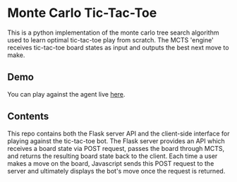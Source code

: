 # Monte Carlo Tic-Tac-Toe

This is a python implementation of the monte carlo tree search algorithm used to learn optimal tic-tac-toe play from scratch. The MCTS 'engine' receives tic-tac-toe board states as input and outputs the best next move to make.

## Demo

You can play against the agent live [here](https://smgr.io/rl/mc).

## Contents

This repo contains both the Flask server API and the client-side interface for playing against the tic-tac-toe bot. The Flask server provides an API which receives a board state via POST request, passes the board through MCTS, and returns the resulting board state back to the client. Each time a user makes a move on the board, Javascript sends this POST request to the server and ultimately displays the bot's move once the request is returned.
